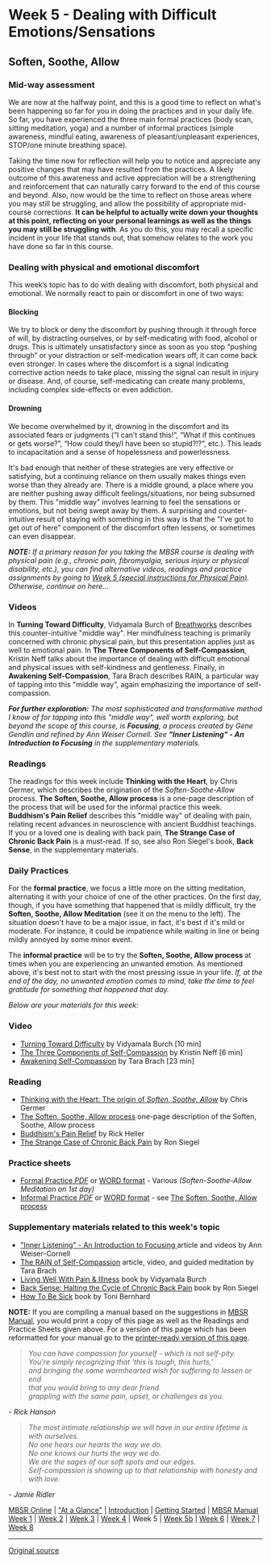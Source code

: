 Week 5 - Dealing with Difficult Emotions/Sensations
===================================================

Soften, Soothe, Allow
---------------------

### Mid-way assessment  
We are now at the halfway point, and this is a good time to reflect on what's
been happening so far for you in doing the practices and in your daily life. So
far, you have experienced the three main formal practices (body scan, sitting
meditation, yoga) and a number of informal practices (simple awareness, mindful
eating, awareness of pleasant/unpleasant experiences, STOP/one minute breathing
space).

Taking the time now for reflection will help you to notice and appreciate any
positive changes that may have resulted from the practices. A likely outcome of
this awareness and active appreciation will be a strengthening and
reinforcement that can naturally carry forward to the end of this course and
beyond. Also, now would be the time to reflect on those areas where you may
still be struggling, and allow the possibility of appropriate mid-course
corrections. **It can be helpful to actually write down your thoughts at this
point, reflecting on your personal learnings as well as the things you may
still be struggling with**. As you do this, you may recall a specific incident
in your life that stands out, that somehow relates to the work you have done so
far in this course.

### Dealing with physical and emotional discomfort  
This week’s topic has to do with dealing with discomfort, both physical and
emotional. We normally react to pain or discomfort in one of two ways:

#### Blocking
We try to block or deny the discomfort by pushing through it through force of
will, by distracting ourselves, or by self-medicating with food, alcohol or
drugs. This is ultimately unsatisfactory since as soon as you stop “pushing
through” or your distraction or self-medication wears off, it can come back
even stronger. In cases where the discomfort is a signal indicating corrective
action needs to take place, missing the signal can result in injury or disease.
And, of course, self-medicating can create many problems, including complex
side-effects or even addiction.

#### Drowning
We become overwhelmed by it, drowning in the discomfort and its associated
fears or judgments (“I can’t stand this!”, “What if this continues or gets
worse?”, “How could they/I have been so stupid?!?”, etc.). This leads to
incapacitation and a sense of hopelessness and powerlessness.

It's bad enough that neither of these strategies are very effective or
satisfying, but a continuing reliance on them usually makes things even worse
than they already are. There is a middle ground, a place where you are neither
pushing away difficult feelings/situations, nor being subsumed by them. This
"middle way" involves learning to feel the sensations or emotions, but not
being swept away by them. A surprising and counter-intuitive result of staying
with something in this way is that the "I've got to get out of here" component
of the discomfort often lessens, or sometimes can even disappear.

_**NOTE:** If a primary reason for you taking the MBSR course is dealing with
physical pain (e.g., chronic pain, fibromyalgia, serious injury or physical
disability, etc.), you can find alternative videos, readings and practice
assignments by going to [Week 5 (special instructions for Physical Pain)][22].
Otherwise, continue on here..._

### Videos  
In **Turning Toward Difficulty**, Vidyamala Burch of [Breathworks][38]
describes this counter-intuitive "middle way". Her mindfulness teaching is
primarily concerned with chronic physical pain, but this presentation applies
just as well to emotional pain. In **The Three Components of Self-Compassion**,
Kristin Neff talks about the importance of dealing with difficult emotional and
physical issues with self-kindness and gentleness. Finally, in **Awakening
Self-Compassion**, Tara Brach describes RAIN, a particular way of tapping into
this "middle way", again emphasizing the importance of self-compassion.

_**For further exploration:** The most sophisticated and transformative method
I know of for tapping into this "middle way", well worth exploring, but beyond
the scope of this course, is **Focusing**, a process created by Gene Gendlin
and refined by Ann Weiser Cornell. See **"Inner Listening" \- An Introduction
to Focusing** in the supplementary materials._

### Readings  
The readings for this week include **Thinking with the Heart**, by Chris
Germer, which describes the origination of the _Soften-Soothe-Allow_ process.
**The Soften, Soothe, Allow process** is a one-page description of the process
that will be used for the informal practice this week. **Buddhism's Pain
Relief** describes this "middle way" of dealing with pain, relating recent
advances in neuroscience with ancient Buddhist teachings. If you or a loved one
is dealing with back pain, **The Strange Case of Chronic Back Pain** is a
must-read. If so, see also Ron Siegel's book, **Back Sense**, in the
supplementary materials.

### Daily Practices
For the **formal practice**, we focus a little more on the sitting meditation,
alternating it with your choice of one of the other practices. On the first
day, though, if you have something that happened that is mildly difficult, try
the **Soften, Soothe, Allow Meditation** (see it on the menu to the left). The
situation doesn't have to be a major issue, in fact, it's best if it's mild or
moderate. For instance, it could be impatience while waiting in line or being
mildly annoyed by some minor event.

The **informal practice** will be to try the **Soften, Soothe, Allow process**
at times when you are experiencing an unwanted emotion. As mentioned above,
it's best not to start with the most pressing issue in your life. _If, at the
end of the day, no unwanted emotion comes to mind, take the time to feel
gratitude for something that happened that day._

_Below are your materials for this week:_

### Video
* [Turning Toward Difficulty][39] by Vidyamala Burch [10 min]  
* [The Three Components of Self-Compassion][40] by Kristin Neff [6 min]  
* [Awakening Self-Compassion][41] by Tara Brach [23 min]  

### Reading  
* [Thinking with the Heart: The origin of _Soften, Soothe, Allow_][42] by Chris Germer  
* [The Soften, Soothe, Allow process][43] one-page description of the Soften, Soothe, Allow process  
* [Buddhism's Pain Relief][44] by Rick Heller  
* [The Strange Case of Chronic Back Pain][45] by Ron Siegel  

### Practice sheets  
* [Formal Practice _PDF_][46] or [WORD format][47] \- Various _(Soften-Soothe-Allow Meditation on 1st day)_  
* [Informal Practice _PDF_][48] or [WORD format][49] \- see [The Soften, Soothe, Allow process][43]  

### Supplementary materials related to this week's topic  
* ["Inner Listening" \- An Introduction to Focusing ][50] article and videos by Ann Weiser-Cornell  
* [The RAIN of Self-Compassion][51] article, video, and guided meditation by Tara Brach  
* [Living Well With Pain &amp; Illness][52] book by Vidyamala Burch  
* [Back Sense: Halting the Cycle of Chronic Back Pain][53] book by Ron Siegel  
* [How To Be Sick][54] book by Toni Bernhard  

**NOTE:** If you are compiling a manual based on the suggestions in [MBSR
Manual][16], you would print a copy of this page as well as the Readings and
Practice Sheets given above. For a version of this page which has been
reformatted for your manual go to the [printer-ready version of this page][55].

> _You can have compassion for yourself - which is not self-pity.  
You're simply recognizing that 'this is tough, this hurts,'  
and bringing the same warmhearted wish for suffering to lessen or end  
that you would bring to any dear friend  
grappling with the same pain, upset, or challenges as you._

\- _Rick Hanson_

  

> _The most intimate relationship we will have in our entire lifetime is with ourselves.  
No one hears our hearts the way we do.  
No one knows our hurts the way we do.  
We are the sages of our soft spots and our edges.  
Self-compassion is showing up to that relationship with honesty and with love._

\- _Jamie Ridler_

[16]: selfguidedMBSR_manual.md
[22]: selfguidedMBSR_week5b.md
[38]: http://www.breathworks-mindfulness.org.uk/aboutbreathworks
[39]: https://www.youtube.com/watch?v=8aAATYSvNjc&amp;list=PLbiVpU59JkVbc7uBsZRy1TEAfl3puCRFP&amp;index=1
[40]: https://www.youtube.com/watch?v=w3aba1ok5lE&amp;index=2&amp;list=PLbiVpU59JkVbc7uBsZRy1TEAfl3puCRFP
[41]: https://www.youtube.com/watch?v=yXIOHYxllbc&amp;index=3&amp;list=PLbiVpU59JkVbc7uBsZRy1TEAfl3puCRFP
[42]: docs/week5/thinking-with-the-heart.pdf
[43]: docs/week5/soften-soothe-allow.pdf
[44]: docs/week5/buddhism-pain.pdf
[45]: docs/week5/siegel-backpain.pdf
[46]: practice/week5-formal.pdf
[47]: practice/week5-formal.docx
[48]: practice/week5-informal.pdf
[49]: practice/week5-informal.docx
[50]: http://palousemindfulness.com/graduates/2016-01.html
[51]: https://www.tarabrach.com/selfcompassion1/
[52]: http://www.amazon.com/Living-Well-Pain-Illness-Suffering/dp/1591797470
[53]: http://www.amazon.com/Back-Sense-Revolutionary-Approach-Halting/dp/0767905814
[54]: http://www.amazon.com/How-Sick-Buddhist-Inspired-Chronically-Caregivers/dp/0861716264
[55]: http://palousemindfulness.com/docs/manualMBSRweek5.pdf
  
[MBSR Online](index.md) | ["At a Glance"][index] | [Introduction][intro] | [Getting Started][started] | [MBSR Manual][manual]  
[Week 1][w1] | [Week 2](selfguidedMBSR_week2.md) | [Week 3](selfguidedMBSR_week3.md) | [Week 4](selfguidedMBSR_week4.md) | Week 5 | [Week 5b](selfguidedMBSR_week5b.md) | [Week 6](selfguidedMBSR_week6.md) | [Week 7](selfguidedMBSR_week7.md) | [Week 8](selfguidedMBSR_week8.md)

[index]: selfguidedMBSR_ataglance.md
[intro]: selfguidedMBSR_week0.md
[started]: selfguidedMBSR_gettingstarted.md
[manual]: selfguidedMBSR_manual.md
[w1]: selfguidedMBSR_week1.md
[w2]: selfguidedMBSR_week2.md
[w3]: selfguidedMBSR_week3.md
[w4]: selfguidedMBSR_week4.md
[w5]: selfguidedMBSR_week5.md
[w5b]: selfguidedMBSR_week5b.md
[w6]: selfguidedMBSR_week6.md
[w7]: selfguidedMBSR_week7.md
[w8]: selfguidedMBSR_week8.md
-----

[Original source](http://palousemindfulness.com/selfguidedMBSR_week5.html "Permalink to MBSR week 5")
